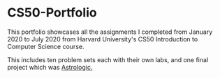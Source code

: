 # CS50-Portfolio
This portfolio showcases all the assignments I completed from January 2020 to July 2020 from Harvard University's CS50 Introduction to Computer Science course.

This includes ten problem sets each with their own labs, and one final project which was [Astrologic.](https://github.com/nataliakusmirek/Astrologic)
